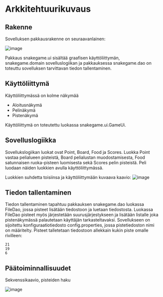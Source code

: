 # Arkkitehtuurikuvaus
## Rakenne

Sovelluksen pakkausrakenne on seuraavanlainen:

![image](https://user-images.githubusercontent.com/57106545/70331701-a731eb80-1848-11ea-927e-b33ec39ba9d0.png)

Pakkaus snakegame.ui sisältää graafisen käyttöliittymän, snakegame.domain sovelluslogiikan ja pakkauksessa snakegame.dao on toteuttu sovelluksen tarvittavan tiedon tallentaminen.

## Käyttöliittymä
Käyttöliittymässä on kolme näkymää

* Aloitusnäkymä
* Pelinäkymä
* Pistenäkymä

Käyttöliittymä on toteutettu luokassa snakegame.ui.GameUi.
## Sovelluslogiikka
Sovellukslogiikan luokat ovat Point, Board, Food ja Scores. Luokka Point vastaa pelialueen pisteistä, Board pelialustan muodostamisesta, Food satunnaisen ruoka-pisteen luomisesta sekä Scores pelin pisteistä. Peli luodaan näiden luokkien avulla käyttöliittymässä.

Luokkien suhdetta toisiinsa ja käyttöliittymään kuvaava kaavio:
![image](https://user-images.githubusercontent.com/57106545/71199611-f7746900-229e-11ea-8b0c-e6ecddaaedba.png)

## Tiedon tallentaminen
Tiedon tallentaminen tapahtuu pakkauksen snakegame.dao luokassa FileDao, jossa pisteet lisätään tiedostoon ja luetaan tiedostosta.
Luokassa FileDao pisteet myös järjestetään suurusjärjestykseen ja lisätään listalle joka pistenäkymässä palautetaan käyttäjän tarkasteltavaksi.
Sovellukseen on sijoitettu konfiguraatiotiedosto config.properties, jossa pistetiedoston nimi on määritelty. 
Pisteet talletetaan tiedostoon allekkain kukin piste omalle rivilleen:

```
21
19
6
```


## Päätoiminnallisuudet

Sekvenssikaavio, pisteiden haku

![image](https://www.websequencediagrams.com/cgi-bin/cdraw?lz=CgoKVXNlci0-K0dhbWVVaTpjbGljayBzY29yZXMKAA4GLT4rRmlsZVMADwVEYW86Z2V0SGlnaAAMBVN0cmluZygpCgAWDS0-LQBJB2hpZ2gASQUAIwYASgkAaAdzdGFnZS5zZXQoAG0GU2NlbmUpAHEILT5Vc2VyOgo&s=napkin)
